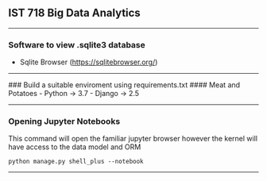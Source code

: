 ## IST 718 Big Data Analytics
<hr>

### Software to view .sqlite3 database
- Sqlite Browser (https://sqlitebrowser.org/)
<hr>
### Build a suitable enviroment using requirements.txt
#### Meat and Potatoes
- Python -> 3.7
- Django -> 2.5
<hr>

### Opening Jupyter Notebooks
This command will open the familiar jupyter browser however the kernel will have access to the data model and ORM
```
python manage.py shell_plus --notebook
```
<hr>
